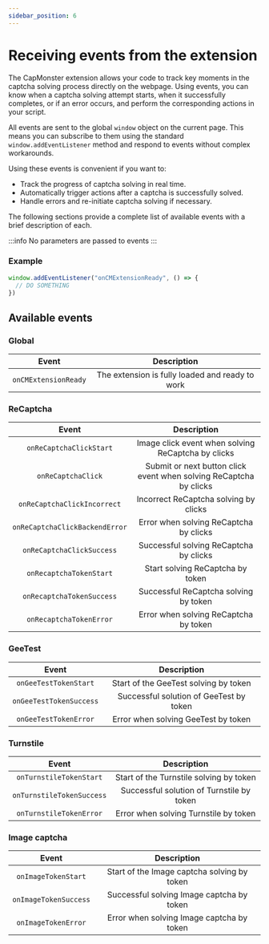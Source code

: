 ```yaml
---
sidebar_position: 6
---
```



# Receiving events from the extension

The CapMonster extension allows your code to track key moments in the captcha solving process directly on the webpage. Using events, you can know when a captcha solving attempt starts, when it successfully completes, or if an error occurs, and perform the corresponding actions in your script.

All events are sent to the global `window` object on the current page. This means you can subscribe to them using the standard `window.addEventListener` method and respond to events without complex workarounds.

Using these events is convenient if you want to:

* Track the progress of captcha solving in real time.
* Automatically trigger actions after a captcha is successfully solved.
* Handle errors and re-initiate captcha solving if necessary.

The following sections provide a complete list of available events with a brief description of each.

:::info
No parameters are passed to events
:::

### Example
```js
window.addEventListener("onCMExtensionReady", () => {
  // DO SOMETHING
})
```

## Available events

### Global
|**Event**|**Description**|
| :-: | :-: |
|`onCMExtensionReady`|The extension is fully loaded and ready to work|

<!-- ### HCaptcha
|**Event**|**Description**|
| :-: | :-: |
|`onHCaptchaClickStart`|Start solving hCaptcha by clicks|
|`onHCaptchaClickBackendError`|Server error when requesting hCaptcha solution results by clicks|
|`onHCaptchaClickIncorrect`|Incorrect hCaptcha solving by clicks|
|`onHCaptchaClickSuccess`|Successful hCaptcha solving by clicks|
|`onHCaptchaClick`|Clicking on the hCaptcha checkbox when solving by clicks|
|`onHCaptchaTokenStart`|Start solving hCaptcha by token|
|`onHCaptchaTokenSuccess`|Successful hCaptcha solving by token|
|`onHCaptchaTokenError`|Error when solving hCaptcha by token| -->

### ReCaptcha
|**Event**|**Description**|
| :-: | :-: |
|`onReCaptchaClickStart`|Image click event when solving ReCaptcha by clicks|
|`onReCaptchaClick`|Submit or next button click event when solving ReCaptcha by clicks|
|`onReCaptchaClickIncorrect`|Incorrect ReCaptcha solving by clicks|
|`onReCaptchaClickBackendError`|Error when solving ReCaptcha by clicks|
|`onReCaptchaClickSuccess`|Successful solving ReCaptcha by clicks|
|`onRecaptchaTokenStart`|Start solving ReCaptcha by token|
|`onRecaptchaTokenSuccess`|Successful ReCaptcha solving by token|
|`onRecaptchaTokenError`|Error when solving ReCaptcha by token|

### GeeTest
|**Event**|**Description**|
| :-: | :-: |
|`onGeeTestTokenStart`|Start of the GeeTest solving by token|
|`onGeeTestTokenSuccess`|Successful solution of GeeTest by token|
|`onGeeTestTokenError`|Error when solving GeeTest by token|

### Turnstile
|**Event**|**Description**|
| :-: | :-: |
|`onTurnstileTokenStart`|Start of the Turnstile solving by token|
|`onTurnstileTokenSuccess`|Successful solution of Turnstile by token|
|`onTurnstileTokenError`|Error when solving Turnstile by token|

### Image captcha
|**Event**|**Description**|
| :-: | :-: |
|`onImageTokenStart`|Start of the Image captcha solving by token|
|`onImageTokenSuccess`|Successful solving Image captcha by token|
|`onImageTokenError`|Error when solving Image captcha by token|